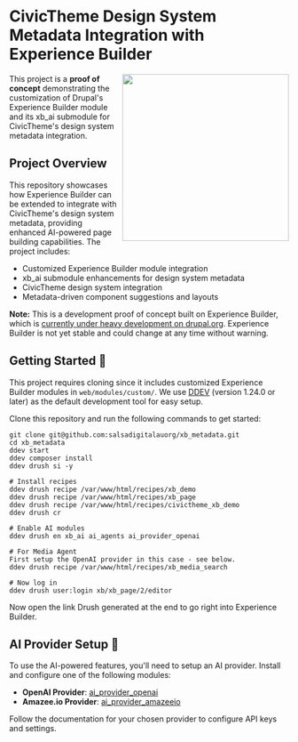 # CivicTheme Design System Metadata Integration with Experience Builder

<img src="https://github.com/user-attachments/assets/c7c3283b-2580-4434-8cce-771cb02aa1f7" width="300" align="right" />

This project is a **proof of concept** demonstrating the customization of Drupal's Experience Builder module and its xb_ai submodule for CivicTheme's design system metadata integration.

## Project Overview

This repository showcases how Experience Builder can be extended to integrate with CivicTheme's design system metadata, providing enhanced AI-powered page building capabilities. The project includes:

- Customized Experience Builder module integration
- xb_ai submodule enhancements for design system metadata
- CivicTheme design system integration
- Metadata-driven component suggestions and layouts

**Note:** This is a development proof of concept built on Experience Builder, which is [currently under heavy development on drupal.org](https://www.drupal.org/project/experience_builder). Experience Builder is not yet stable and could change at any time without warning.

## Getting Started 🚀

This project requires cloning since it includes customized Experience Builder modules in `web/modules/custom/`. We use [DDEV](https://ddev.com/get-started/) (version 1.24.0 or later) as the default development tool for easy setup.

Clone this repository and run the following commands to get started:
```shell
git clone git@github.com:salsadigitalauorg/xb_metadata.git
cd xb_metadata
ddev start
ddev composer install
ddev drush si -y

# Install recipes
ddev drush recipe /var/www/html/recipes/xb_demo
ddev drush recipe /var/www/html/recipes/xb_page
ddev drush recipe /var/www/html/recipes/civictheme_xb_demo
ddev drush cr

# Enable AI modules
ddev drush en xb_ai ai_agents ai_provider_openai

# For Media Agent
First setup the OpenAI provider in this case - see below.
ddev drush recipe /var/www/html/recipes/xb_media_search

# Now log in
ddev drush user:login xb/xb_page/2/editor
```
Now open the link Drush generated at the end to go right into Experience Builder.

## AI Provider Setup 🤖

To use the AI-powered features, you'll need to setup an AI provider. Install and configure one of the following modules:

- **OpenAI Provider**: [ai_provider_openai](https://www.drupal.org/project/ai_provider_openai)
- **Amazee.io Provider**: [ai_provider_amazeeio](https://www.drupal.org/project/ai_provider_amazeeio)

Follow the documentation for your chosen provider to configure API keys and settings.
